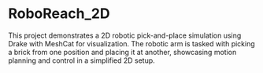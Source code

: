 # RoboReach_2D
This project demonstrates a 2D robotic pick-and-place simulation using Drake with MeshCat for visualization. The robotic arm is tasked with picking a brick from one position and placing it at another, showcasing motion planning and control in a simplified 2D setup. 
